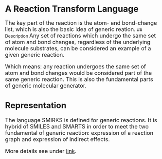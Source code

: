 # A Reaction Transform Language
<span style="font-size:18px;">
The key part of the reaction is the atom- and bond-change list, which is also the basic idea of generic reation.
</span>
## Description
<span style="font-size:18px;">
Any set of reactions which undergo the same set of atom and bond changes, regardless of the underlying molecule substrates, can be considered an example of a given generic reaction.

Which means: any reaction undergoes the same set of atom and bond changes would be considered part of the same generic reaction. This is also the fundamental parts of generic molecular generator.
</span>
## Representation
<span style="font-size:18px;">
The language SMIRKS is defined for generic reactions. It is hybrid of SMILES and SMARTS in order to meet the two fundamental of generic reaction: expression of a reaction graph and expression of indirect effects.


More details see under [link](https://www.ics.uci.edu/~dock/manuals/DaylightTheoryManual/theory.smirks.html).

</span>